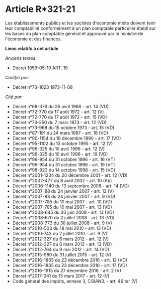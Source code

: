 # Article R*321-21

Les établissements publics et les sociétés d'économie mixte doivent tenir leur comptabilité conformément à un plan comptable
particulier établi sur les bases du plan comptable général et approuvé par le ministre de l'économie et des finances.

**Liens relatifs à cet article**

_Anciens textes_:

  - Décret  1959-05-19 ART. 19

_Codifié par_:

  - Décret n°73-1023 1973-11-08

_Cité par_:

  - Décret n°68-376 du 26 avril 1968 - art. 14 (VD)
  - Décret n°72-770 du 17 août 1972 - art. 12 (V)
  - Décret n°72-770 du 17 août 1972 - art. 15 (VD)
  - Décret n°73-250 du 7 mars 1973 - art. 12 (VD)
  - Décret n°73-968 du 15 octobre 1973 - art. 15 (VD)
  - Décret n°87-191 du 24 mars 1987 - art. 18 (VD)
  - Décret n°90-1154 du 19 décembre 1990 - art. 17 (VD)
  - Décret n°95-1102 du 13 octobre 1995 - art. 12 (V)
  - Décret n°96-325 du 10 avril 1996 - art. 12 (V)
  - Décret n°96-325 du 10 avril 1996 - art. 16 (VD)
  - Décret n°96-954 du 31 octobre 1996 - art. 16 (VT)
  - Décret n°96-954 du 31 octobre 1996 - art. 19 (VT)
  - Décret n°98-923 du 14 octobre 1998 - art. 15 (VD)
  - Décret n°2001-1234 du 20 décembre 2001 - art. 12 (VD)
  - Décret n°2002-477 du 8 avril 2002 - art. 10 (Ab)
  - Décret n°2006-1140 du 13 septembre 2006 - art. 14 (VD)
  - Décret n°2007-88 du 24 janvier 2007 - art. 12 (V)
  - Décret n°2007-88 du 24 janvier 2007 - art. 9 (VD)
  - Décret n°2007-785 du 10 mai 2007 - art. 10 (VD)
  - Décret n°2007-785 du 10 mai 2007 - art. 13 (VD)
  - Décret n°2008-645 du 30 juin 2008 - art. 13 (VD)
  - Décret n°2008-670 du 2 juillet 2008 - art. 13 (VD)
  - Décret n°2008-773 du 30 juillet 2008 - art. 9 (V)
  - Décret n°2010-503 du 18 mai 2010 - art. 13 (VD)
  - Décret n°2010-743 du 2 juillet 2010 - art. 9 (V)
  - Décret n°2012-327  du 6 mars 2012 - art. 12 (V)
  - Décret n°2012-327  du 6 mars 2012 - art. 13 (VD)
  - Décret n°2012-764 du 9 mai 2012 - art. 14 (VD)
  - Décret n°2015-980 du 31 juillet 2015 - art. 12 (V)
  - Décret n°2016-1865 du 23 décembre 2016 - art. 12 (VD)
  - Décret n°2016-1865 du 23 décembre 2016 - art. 17 (VD)
  - Décret n°2016-1915 du 27 décembre 2016 - art. 2 (V)
  - Décret n°2017-341 du 15 mars 2017 - art. 12 (V)
  - Code général des impôts, annexe 3, CGIAN3. - art. 46 ter (V)
